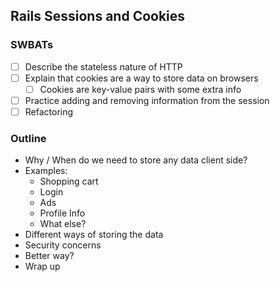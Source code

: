 ## Rails Sessions and Cookies

### SWBATs

- [ ] Describe the stateless nature of HTTP
- [ ] Explain that cookies are a way to store data on browsers
  - [ ] Cookies are key-value pairs with some extra info
- [ ] Practice adding and removing information from the session
- [ ] Refactoring

### Outline

- Why / When do we need to store any data client side?
- Examples:
  - Shopping cart
  - Login
  - Ads
  - Profile Info
  - What else?
- Different ways of storing the data
- Security concerns
- Better way?
- Wrap up